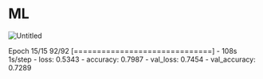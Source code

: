 # ML
![Untitled](https://github.com/MDevadharshini/ML/assets/134629637/b7bbafb4-6dbd-4e98-8866-e4e918422b22)

Epoch 15/15
92/92 [==============================] - 108s 1s/step - loss: 0.5343 - accuracy: 0.7987 - val_loss: 0.7454 - val_accuracy: 0.7289
